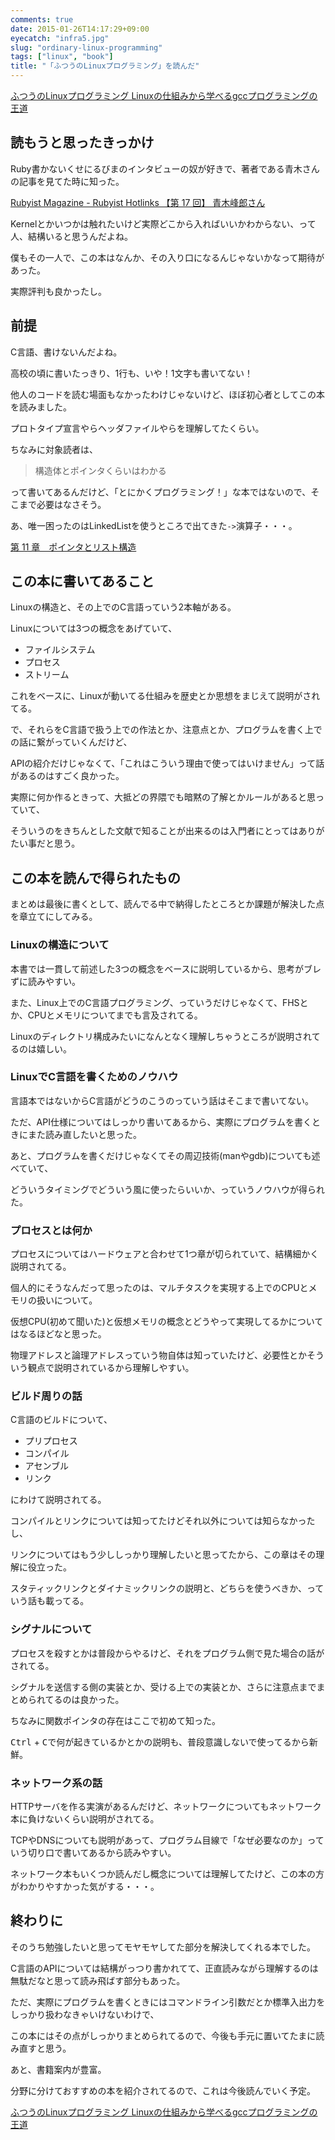 ```yaml
---
comments: true
date: 2015-01-26T14:17:29+09:00
eyecatch: "infra5.jpg"
slug: "ordinary-linux-programming"
tags: ["linux", "book"]
title: "「ふつうのLinuxプログラミング」を読んだ"
---
```


<a href="http://www.amazon.co.jp/gp/product/4797328355/ref=as_li_tf_tl?ie=UTF8&camp=247&creative=1211&creativeASIN=4797328355&linkCode=as2&tag=unresolved-22">ふつうのLinuxプログラミング Linuxの仕組みから学べるgccプログラミングの王道</a><img src="http://ir-jp.amazon-adsystem.com/e/ir?t=unresolved-22&l=as2&o=9&a=4797328355" width="1" height="1" border="0" alt="" style="border:none !important; margin:0px !important; display: inline;width:0;" />

## 読もうと思ったきっかけ

Ruby書かないくせにるびまのインタビューの奴が好きで、著者である青木さんの記事を見てた時に知った。

[Rubyist Magazine - Rubyist Hotlinks 【第 17 回】 青木峰郎さん](http://magazine.rubyist.net/?0017-Hotlinks#l7)

Kernelとかいつかは触れたいけど実際どこから入ればいいかわからない、って人、結構いると思うんだよね。

僕もその一人で、この本はなんか、その入り口になるんじゃないかなって期待があった。

実際評判も良かったし。

## 前提

C言語、書けないんだよね。

高校の頃に書いたっきり、1行も、いや！1文字も書いてない！

他人のコードを読む場面もなかったわけじゃないけど、ほぼ初心者としてこの本を読みました。

プロトタイプ宣言やらヘッダファイルやらを理解してたくらい。

ちなみに対象読者は、

> 構造体とポインタくらいはわかる

って書いてあるんだけど、「とにかくプログラミング！」な本ではないので、そこまで必要はなさそう。

あ、唯一困ったのはLinkedListを使うところで出てきた`->`演算子・・・。

[第 11 章　ポインタとリスト構造](http://www.is.titech.ac.jp/compview/clang/chap11.html)

## この本に書いてあること

Linuxの構造と、その上でのC言語っていう2本軸がある。

Linuxについては3つの概念をあげていて、

* ファイルシステム
* プロセス
* ストリーム

これをベースに、Linuxが動いてる仕組みを歴史とか思想をまじえて説明がされてる。

で、それらをC言語で扱う上での作法とか、注意点とか、プログラムを書く上での話に繋がっていくんだけど、

APIの紹介だけじゃなくて、「これはこういう理由で使ってはいけません」って話があるのはすごく良かった。

実際に何か作るときって、大抵どの界隈でも暗黙の了解とかルールがあると思っていて、

そういうのをきちんとした文献で知ることが出来るのは入門者にとってはありがたい事だと思う。

## この本を読んで得られたもの

まとめは最後に書くとして、読んでる中で納得したところとか課題が解決した点を章立てにしてみる。

### Linuxの構造について

本書では一貫して前述した3つの概念をベースに説明しているから、思考がブレずに読みやすい。

また、Linux上でのC言語プログラミング、っていうだけじゃなくて、FHSとか、CPUとメモリについてまでも言及されてる。

Linuxのディレクトリ構成みたいになんとなく理解しちゃうところが説明されてるのは嬉しい。

### LinuxでC言語を書くためのノウハウ

言語本ではないからC言語がどうのこうのっていう話はそこまで書いてない。

ただ、API仕様についてはしっかり書いてあるから、実際にプログラムを書くときにまた読み直したいと思った。

あと、プログラムを書くだけじゃなくてその周辺技術(manやgdb)についても述べていて、

どういうタイミングでどういう風に使ったらいいか、っていうノウハウが得られた。

### プロセスとは何か

プロセスについてはハードウェアと合わせて1つ章が切られていて、結構細かく説明されてる。

個人的にそうなんだって思ったのは、マルチタスクを実現する上でのCPUとメモリの扱いについて。

仮想CPU(初めて聞いた)と仮想メモリの概念とどうやって実現してるかについてはなるほどなと思った。

物理アドレスと論理アドレスっていう物自体は知っていたけど、必要性とかそういう観点で説明されているから理解しやすい。

### ビルド周りの話

C言語のビルドについて、

* プリプロセス
* コンパイル
* アセンブル
* リンク

にわけて説明されてる。

コンパイルとリンクについては知ってたけどそれ以外については知らなかったし、

リンクについてはもう少ししっかり理解したいと思ってたから、この章はその理解に役立った。

スタティックリンクとダイナミックリンクの説明と、どちらを使うべきか、っていう話も載ってる。

### シグナルについて

プロセスを殺すとかは普段からやるけど、それをプログラム側で見た場合の話がされてる。

シグナルを送信する側の実装とか、受ける上での実装とか、さらに注意点までまとめられてるのは良かった。

ちなみに関数ポインタの存在はここで初めて知った。

<kbd>Ctrl</kbd> + <kbd>C</kbd>で何が起きているかとかの説明も、普段意識しないで使ってるから新鮮。

### ネットワーク系の話

HTTPサーバを作る実演があるんだけど、ネットワークについてもネットワーク本に負けないくらい説明がされてる。

TCPやDNSについても説明があって、プログラム目線で「なぜ必要なのか」っていう切り口で書いてあるから読みやすい。

ネットワーク本もいくつか読んだし概念については理解してたけど、この本の方がわかりやすかった気がする・・・。

## 終わりに

そのうち勉強したいと思ってモヤモヤしてた部分を解決してくれる本でした。

C言語のAPIについては結構がっつり書かれてて、正直読みながら理解するのは無駄だなと思って読み飛ばす部分もあった。

ただ、実際にプログラムを書くときにはコマンドライン引数だとか標準入出力をしっかり扱わなきゃいけないわけで、

この本にはその点がしっかりまとめられてるので、今後も手元に置いてたまに読み直すと思う。

あと、書籍案内が豊富。

分野に分けておすすめの本を紹介されてるので、これは今後読んでいく予定。

<a href="http://www.amazon.co.jp/gp/product/4797328355/ref=as_li_tf_tl?ie=UTF8&camp=247&creative=1211&creativeASIN=4797328355&linkCode=as2&tag=unresolved-22">ふつうのLinuxプログラミング Linuxの仕組みから学べるgccプログラミングの王道</a><img src="http://ir-jp.amazon-adsystem.com/e/ir?t=unresolved-22&l=as2&o=9&a=4797328355" width="1" height="1" border="0" alt="" style="border:none !important; margin:0px !important; display: inline;width:0;" />
